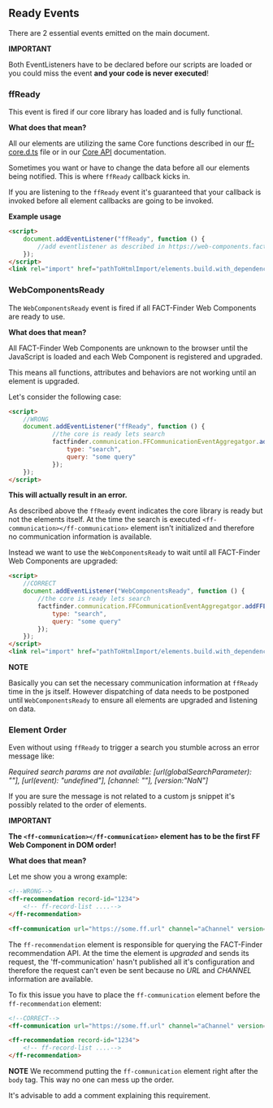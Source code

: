 ## Ready Events
There are 2 essential events emitted on the main document.

**IMPORTANT**

Both EventListeners have to be declared before our scripts are loaded or you could miss the event **and your code is never executed**!

### ffReady
This event is fired if our core library has loaded and is fully functional.

**What does that mean?**

All our elements are utilizing the same Core functions described in our [ff-core.d.ts](https://github.com/FACT-Finder-Web-Components/ff-web-components/blob/master/dist/ff-core.d.ts) file or in our [Core API](https://web-components.fact-finder.de/api/core-result-dispatcher) documentation.

Sometimes you want or have to change the data before all our elements being notified. This is where `ffReady` callback kicks in.

If you are listening to the `ffReady` event it's guaranteed that your callback is invoked before all element callbacks are going to be invoked.

**Example usage**
```html
<script>
    document.addEventListener("ffReady", function () {
        //add eventlistener as described in https://web-components.fact-finder.de/api/core-result-dispatcher
    });
</script>
<link rel="import" href="pathToHtmlImport/elements.build.with_dependencies.html">
```

### WebComponentsReady
The `WebComponentsReady` event is fired if all FACT-Finder Web Components are ready to use.

**What does that mean?**

All FACT-Finder Web Components are unknown to the browser until the JavaScript is loaded and each Web Component is registered and upgraded.

This means all functions, attributes and behaviors are not working until an element is upgraded.

Let's consider the following case:
```html
<script>
    //WRONG
    document.addEventListener("ffReady", function () {
            //the core is ready lets search
            factfinder.communication.FFCommunicationEventAggregatgor.addFFEvent({
                type: "search",
                query: "some query"
            });
    });
</script>
```

**This will actually result in an error.**

As described above the `ffReady` event indicates the core library is ready but not the elements itself. At the time the search is executed `<ff-communication></ff-communication>` element isn't initialized and therefore no communication information is available.

Instead we want to use the `WebComponentsReady` to wait until all FACT-Finder Web Components are upgraded:
```html
<script>
    //CORRECT
    document.addEventListener("WebComponentsReady", function () {
        //the core is ready lets search
        factfinder.communication.FFCommunicationEventAggregatgor.addFFEvent({
            type: "search",
            query: "some query"
        });
    });
</script>
<link rel="import" href="pathToHtmlImport/elements.build.with_dependencies.html">
```

**NOTE**

Basically you can set the necessary communication information at `ffReady` time in the js itself. However dispatching of data needs to be postponed until `WebComponentsReady` to ensure all elements are upgraded and listening on data.

### Element Order
Even without using `ffReady` to trigger a search you stumble across an error message like:

_Required search params are not available: [url(globalSearchParameter): ""], [url(event): "undefined"], [channel: ""], [version:"NaN"]_

If you are sure the message is not related to a custom js snippet it's possibly related to the order of elements.

**IMPORTANT**

**The `<ff-communication></ff-communication>` element has to be the first FF Web Component in DOM order!**

**What does that mean?**

Let me show you a wrong example:

```html
<!--WRONG-->
<ff-recommendation record-id="1234">
    <!-- ff-record-list ....-->
</ff-recommendation>

<ff-communication url="https://some.ff.url" channel="aChannel" version="7.2"></ff-communication>
```

The `ff-recommendation` element is responsible for querying the FACT-Finder recommendation API. At the time the element is _upgraded_ and sends its request, the 'ff-communication' hasn't published all it's configuration and therefore the request can't even be sent because no _URL_ and _CHANNEL_ information are available.

To fix this issue you have to place the `ff-communication` element before the `ff-recommendation` element:
```html
<!--CORRECT-->
<ff-communication url="https://some.ff.url" channel="aChannel" version="7.2"></ff-communication>

<ff-recommendation record-id="1234">
    <!-- ff-record-list ....-->
</ff-recommendation>
```

**NOTE**
We recommend putting the `ff-communication` element right after the `body` tag. This way no one can mess up the order.

It's advisable to add a comment explaining this requirement.